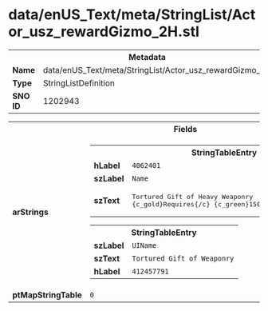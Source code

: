 <h1>data/enUS_Text/meta/StringList/Actor_usz_rewardGizmo_2H.stl</h1><table><tr><th colspan="100%">Metadata</th></tr><tr><td><b>Name</b></td><td>data/enUS_Text/meta/StringList/Actor_usz_rewardGizmo_2H.stl</td></tr><tr><td><b>Type</b></td><td>StringListDefinition</td></tr><tr><td><b>SNO ID</b></td><td>1202943</td></tr></table>

<table><tr><th colspan="100%">Fields</th></tr><tr><td><b>arStrings</b></td><td><table><tr><th colspan="100%">StringTableEntry</th></tr><tr><td><b>hLabel</b></td><td><code>4062401</code></td></tr><tr><td><b>szLabel</b></td><td><code>Name</code></td></tr><tr><td><b>szText</b></td><td><pre>Tortured Gift of Heavy Weaponry
{c_gold}Requires{/c} {c_green}150{/c} {c_gold}cinders{/c}</pre></td></tr></table>


<table><tr><th colspan="100%">StringTableEntry</th></tr><tr><td><b>szLabel</b></td><td><code>UIName</code></td></tr><tr><td><b>szText</b></td><td><code>Tortured Gift of Weaponry</code></td></tr><tr><td><b>hLabel</b></td><td><code>412457791</code></td></tr></table>


</td></tr><tr><td><b>ptMapStringTable</b></td><td><code>0</code></td></tr></table>

